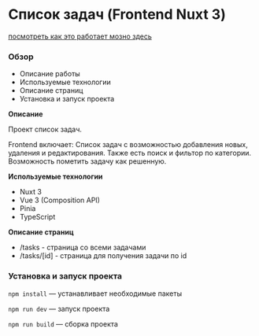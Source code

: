# Список задач (Frontend Nuxt 3)

<a href="https://llilliillill.github.io/nuxt-tasks/">
  посмотреть как это работает мозно здесь
</a>

### Обзор
* Описание работы
* Используемые технологии
* Описание страниц
* Установка и запуск проекта

**Описание**

Проект список задач.

Frontend включает: Список задач с возможностью добавления новых, удаления и редактирования. 
Также есть поиск и фильтор по категории. Возможность пометить задачу как решенную.

**Используемые технологии**

* Nuxt 3
* Vue 3 (Composition API)
* Pinia
* TypeScript

**Описание страниц**

* /tasks - страница со всеми задачами
* /tasks/[id] - страница для получения задачи по id

### Установка и запуск проекта

`npm install` — устанавливает необходимые пакеты

`npm run dev` — запуск проекта

`npm run build` — сборка проекта


